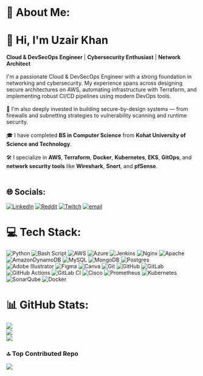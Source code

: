 # 💫 About Me:
# 👋 Hi, I'm Uzair Khan<br>
**Cloud & DevSecOps Engineer** | **Cybersecurity Enthusiast** | **Network Architect**<br><br>
I'm a passionate Cloud & DevSecOps Engineer with a strong foundation in networking and cybersecurity. My experience spans across designing secure architectures on AWS, automating infrastructure with Terraform, and implementing robust CI/CD pipelines using modern DevOps tools.<br><br>🔐 I'm also deeply invested in building secure-by-design systems — from firewalls and subnetting strategies to vulnerability scanning and runtime security.<br><br>🎓 I have completed **BS in Computer Science** from **Kohat University of Science and Technology**.<br><br>🛠 I specialize in **AWS**, **Terraform**, **Docker**, **Kubernetes**, **EKS**, **GitOps**, and **network security tools** like **Wireshark**, **Snort**, and **pfSense**.<br><br>


## 🌐 Socials:
[![LinkedIn](https://img.shields.io/badge/LinkedIn-%230077B5.svg?logo=linkedin&logoColor=white)](https://linkedin.com/in/iam-uzairkhan) [![Reddit](https://img.shields.io/badge/Reddit-%23FF4500.svg?logo=Reddit&logoColor=white)](https://reddit.com/user/FantumUxheri) [![Twitch](https://img.shields.io/badge/Twitch-%239146FF.svg?logo=Twitch&logoColor=white)](https://twitch.tv/thefantumgamer) [![email](https://img.shields.io/badge/Email-D14836?logo=gmail&logoColor=white)](mailto:uzairikhan2k2@gmail.com) 

# 💻 Tech Stack:
![Python](https://img.shields.io/badge/python-3670A0?style=for-the-badge&logo=python&logoColor=ffdd54) ![Bash Script](https://img.shields.io/badge/bash_script-%23121011.svg?style=for-the-badge&logo=gnu-bash&logoColor=white) ![AWS](https://img.shields.io/badge/AWS-%23FF9900.svg?style=for-the-badge&logo=amazon-aws&logoColor=white) ![Azure](https://img.shields.io/badge/azure-%230072C6.svg?style=for-the-badge&logo=microsoftazure&logoColor=white) ![Jenkins](https://img.shields.io/badge/jenkins-%232C5263.svg?style=for-the-badge&logo=jenkins&logoColor=white) ![Nginx](https://img.shields.io/badge/nginx-%23009639.svg?style=for-the-badge&logo=nginx&logoColor=white) ![Apache](https://img.shields.io/badge/apache-%23D42029.svg?style=for-the-badge&logo=apache&logoColor=white) ![AmazonDynamoDB](https://img.shields.io/badge/Amazon%20DynamoDB-4053D6?style=for-the-badge&logo=Amazon%20DynamoDB&logoColor=white) ![MySQL](https://img.shields.io/badge/mysql-4479A1.svg?style=for-the-badge&logo=mysql&logoColor=white) ![MongoDB](https://img.shields.io/badge/MongoDB-%234ea94b.svg?style=for-the-badge&logo=mongodb&logoColor=white) ![Postgres](https://img.shields.io/badge/postgres-%23316192.svg?style=for-the-badge&logo=postgresql&logoColor=white) ![Adobe Illustrator](https://img.shields.io/badge/adobe%20illustrator-%23FF9A00.svg?style=for-the-badge&logo=adobe%20illustrator&logoColor=white) ![Figma](https://img.shields.io/badge/figma-%23F24E1E.svg?style=for-the-badge&logo=figma&logoColor=white) ![Canva](https://img.shields.io/badge/Canva-%2300C4CC.svg?style=for-the-badge&logo=Canva&logoColor=white) ![Git](https://img.shields.io/badge/git-%23F05033.svg?style=for-the-badge&logo=git&logoColor=white) ![GitHub](https://img.shields.io/badge/github-%23121011.svg?style=for-the-badge&logo=github&logoColor=white) ![GitLab](https://img.shields.io/badge/gitlab-%23181717.svg?style=for-the-badge&logo=gitlab&logoColor=white) ![GitHub Actions](https://img.shields.io/badge/github%20actions-%232671E5.svg?style=for-the-badge&logo=githubactions&logoColor=white) ![GitLab CI](https://img.shields.io/badge/gitlab%20CI-%23181717.svg?style=for-the-badge&logo=gitlab&logoColor=white) ![Cisco](https://img.shields.io/badge/cisco-%23049fd9.svg?style=for-the-badge&logo=cisco&logoColor=black) ![Prometheus](https://img.shields.io/badge/Prometheus-E6522C?style=for-the-badge&logo=Prometheus&logoColor=white) ![Kubernetes](https://img.shields.io/badge/kubernetes-%23326ce5.svg?style=for-the-badge&logo=kubernetes&logoColor=white) ![SonarQube](https://img.shields.io/badge/SonarQube-black?style=for-the-badge&logo=sonarqube&logoColor=4E9BCD) ![Docker](https://img.shields.io/badge/docker-%230db7ed.svg?style=for-the-badge&logo=docker&logoColor=white)
# 📊 GitHub Stats:
![](https://github-readme-stats.vercel.app/api?username=UXHERI&theme=dark&hide_border=false&include_all_commits=false&count_private=false)<br/>
![](https://nirzak-streak-stats.vercel.app/?user=UXHERI&theme=dark&hide_border=false)<br/>
![](https://github-readme-stats.vercel.app/api/top-langs/?username=UXHERI&theme=dark&hide_border=false&include_all_commits=false&count_private=false&layout=compact)

### 🔝 Top Contributed Repo
![](https://github-contributor-stats.vercel.app/api?username=UXHERI&limit=5&theme=dark&combine_all_yearly_contributions=true)

<!-- Proudly created with GPRM ( https://gprm.itsvg.in ) -->
